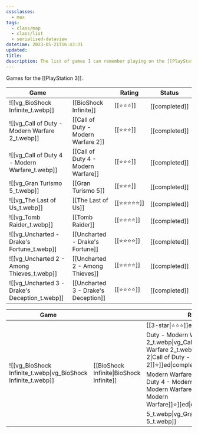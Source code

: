 ```yaml
---
cssclasses:
  - max
tags:
  - class/map
  - class/list
  - serialised-dataview
datetime: 2023-05-21T16:43:31
updated: 
title: 
description: The list of games I can remember playing on the [[PlayStation 3]] platform.
---
```

Games for the [[PlayStation 3]].

<!-- QueryToSerialize: table without id embed(link(thumbnail)) as "Game", file.link as "", rating as Rating, link(split( filter(file.tags, (t) => startswith(t, "#status") )[0], "/" )[1]) as Status from #class/video-game where contains(platform, [[PlayStation 3]]) sort file.name -->
<!-- SerializedQuery: table without id embed(link(thumbnail)) as "Game", file.link as "", rating as Rating, link(split( filter(file.tags, (t) => startswith(t, "#status") )[0], "/" )[1]) as Status from #class/video-game where contains(platform, [[PlayStation 3]]) sort file.name -->

| Game                                                                                                           |                                                                                      | Rating                                 | Status                                   |
| -------------------------------------------------------------------------------------------------------------- | ------------------------------------------------------------------------------------ | -------------------------------------- | ---------------------------------------- |
| ![[vg_BioShock Infinite_t.webp]]                             | [[BioShock Infinite]]                             | [[⭐️⭐️⭐️]]     | [[completed]] |
| ![[vg_Call of Duty - Modern Warfare 2_t.webp]] | [[Call of Duty - Modern Warfare 2]] | [[⭐️⭐️⭐️]]     | [[completed]] |
| ![[vg_Call of Duty 4 - Modern Warfare_t.webp]] | [[Call of Duty 4 - Modern Warfare]] | [[⭐️⭐️⭐️]]     | [[completed]] |
| ![[vg_Gran Turismo 5_t.webp]]                                   | [[Gran Turismo 5]]                                   | [[⭐️⭐️⭐️]]     | [[completed]] |
| ![[vg_The Last of Us_t.webp]]                                   | [[The Last of Us]]                                   | [[⭐️⭐️⭐️⭐️⭐️]] | [[completed]] |
| ![[vg_Tomb Raider_t.webp]]                                         | [[Tomb Raider]]                                         | [[⭐️⭐️⭐️⭐️]]   | [[completed]] |
| ![[vg_Uncharted - Drake's Fortune_t.webp]]         | [[Uncharted - Drake's Fortune]]         | [[⭐️⭐️⭐️⭐️]]   | [[completed]] |
| ![[vg_Uncharted 2 - Among Thieves_t.webp]]         | [[Uncharted 2 - Among Thieves]]         | [[⭐️⭐️⭐️⭐️]]   | [[completed]] |
| ![[vg_Uncharted 3 - Drake's Deception_t.webp]] | [[Uncharted 3 - Drake's Deception]] | [[⭐️⭐️⭐️⭐️]]   | [[completed]] |
<!-- SerializedQuery END -->
<!-- SerializedQuery: table without id embed(link(thumbnail)) as "Game", file.link as "", rating as Rating, link(split( filter(file.tags, (t) => startswith(t, "#status") )[0], "/" )[1]) as Status from #class/video-game where contains(platform, [[PlayStation 3]]) sort file.name -->

| Game                                                                                                           |                                                                                      | Rating                                 | Status                                   |
| -------------------------------------------------------------------------------------------------------------- | ------------------------------------------------------------------------------------ | -------------------------------------- | ---------------------------------------- |
| ![[vg_BioShock Infinite_t.webp\|vg_BioShock Infinite_t.webp]]        | [[BioShock Infinite\|BioShock Infinite]]             | [[3-star\|⭐️⭐️⭐️]]ed\|completed]]of Duty - Modern Warfare 2_t.webp\|vg_Call of Duty - Modern Warfare 2_t.webp]]odern Warfare 2\|Call of Duty - Modern Warfare 2]]️⭐️]]ed\|completed]]of Duty 4 - Modern Warfare_t.webp\|vg_Call of Duty 4 - Modern Warfare_t.webp]] Modern Warfare\|Call of Duty 4 - Modern Warfare]]️⭐️]]ed\|completed]]Turismo 5_t.webp\|vg_Gran Turismo 5_t.webp]]              | [[Gran Turismo 5\|Gran Turismo 5]]                   | [[3-star\|⭐️⭐️⭐️]]ed\|completed]]ast of Us_t.webp\|vg_The Last of Us_t.webp]]              | [[The Last of Us\|The Last of Us]]                   | [[5-star\|⭐️⭐️⭐️⭐️⭐️]]completed]]Raider_t.webp\|vg_Tomb Raider_t.webp]]                    | [[Tomb Raider\|Tomb Raider]]                         | [[4-star\|⭐️⭐️⭐️⭐️]]\|completed]]rted - Drake's Fortune_t.webp\|vg_Uncharted - Drake's Fortune_t.webp]]d - Drake's Fortune\|Uncharted - Drake's Fortune]]tar\|⭐️⭐️⭐️⭐️]]\|completed]]rted 2 - Among Thieves_t.webp\|vg_Uncharted 2 - Among Thieves_t.webp]]d 2 - Among Thieves\|Uncharted 2 - Among Thieves]]tar\|⭐️⭐️⭐️⭐️]]\|completed]]rted 3 - Drake's Deception_t.webp\|vg_Uncharted 3 - Drake's Deception_t.webp]]ake's Deception\|Uncharted 3 - Drake's Deception]]️⭐️⭐️]]\|completed]]edQuery END -->
